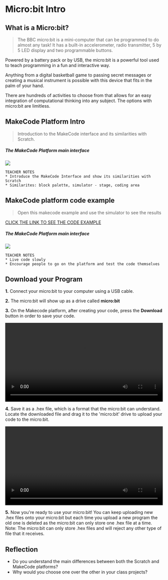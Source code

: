 
# Micro:bit Intro

## What is a Micro:bit?
>The BBC micro:bit is a mini-computer that can be programmed to do almost any task! It has a built-in accelerometer, radio transmitter, 5 by 5 LED display and two programmable buttons. 

Powered by a battery pack or by USB, the micro:bit is a powerful tool used to teach programming in a fun and interactive way.

Anything from a digital basketball game to passing secret messages or creating a musical instrument is possible with this device that fits in the palm of your hand.

There are hundreds of activities to choose from that allows for an easy integration of computational thinking into any subject. The options with micro:bit are limitless. 

## MakeCode Platform Intro
> Introduction to the MakeCode interface and its similarities with Scratch.

##### The MakeCode Platform main interface
![](/assets/images/pm-mb0/mb0-1.png)

    TEACHER NOTES
    * Introduce the MakeCode Interface and show its similarities with Scratch
    * Similarites: block palette, simulator - stage, coding area

## MakeCode platform code example
> Open this makecode example and use the simulator to see the results

[CLICK THE LINK TO SEE THE CODE EXAMPLE](https://makecode.microbit.org/_ccXHpiRv83f8)

##### The MakeCode Platform main interface
![](/assets/images/pm-mb0/mb0-2.png)

    TEACHER NOTES
    * Live code slowly
    * Encourage people to go on the platform and test the code themselves

## Download your Program
**1.** Connect your micro:bit to your computer using a USB cable.

**2.** The micro:bit will show up as a drive called **micro:bit**

**3.** On the Makecode platform, after creating your code, press the **Download** button in order to save your code.
	
<video width="100%" height="" controls>
    <source src="/assets/images/videos/A.mp4" type="video/mp4">
</video>

**4.** Save it as a .hex file, which is a format that the micro:bit can understand.
Locate the downloaded file and drag it to the 'micro:bit' drive to upload your code to the micro:bit.

<video width="100%" height="" controls>
    <source src="/assets/images/videos/B.mp4" type="video/mp4">
</video>

**5.** Now you're ready to use your micro:bit! You can keep uploading new .hex files onto your micro:bit but each time you upload a new program the old one is deleted as the micro:bit can only store one .hex file at a time.
Note: The micro:bit can only store .hex files and will reject any other type of file that it receives.



## Reflection
* Do you understand the main differences between both the Scratch and MakeCode platforms?
* Why would you choose one over the other in your class projects?


<!-- ## Examples 
* [Chuck the Duck Code](https://makecode.microbit.org/_hVzKRPEcLRFf)
* [Step counter Code](https://makecode.microbit.org/_czqim101dc2a) -->

